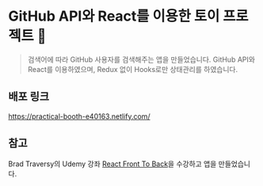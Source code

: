 # GitHub API와 React를 이용한 토이 프로젝트 👋

> 검색어에 따라 GitHub 사용자를 검색해주는 앱을 만들었습니다. GitHub API와 React를 이용하였으며, Redux 없이 Hooks로만 상태관리를 하였습니다.


## 배포 링크

https://practical-booth-e40163.netlify.com/

## 참고

Brad Traversy의 Udemy 강좌 [React Front To Back](https://www.udemy.com/course/modern-react-front-to-back/)을 수강하고 앱을 만들었습니다.
